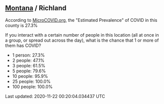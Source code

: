 
## [Montana](/united-states/montana) / Richland

According to [MicroCOVID.org](http://microcovid.org),
the "Estimated Prevalence" of COVID in this county is 27.3%

If you interact with a certain number of people in this location
(all at once in a group, or spread out across the day), what is the chance that
1 or more of them has COVID?

- 1 person: 27.3%
- 2 people: 47.1%
- 3 people: 61.5%
- 5 people: 79.6%
- 10 people: 95.9%
- 25 people: 100.0%
- 100 people: 100.0%

Last updated: 2020-11-22 00:20:04.034437 UTC
